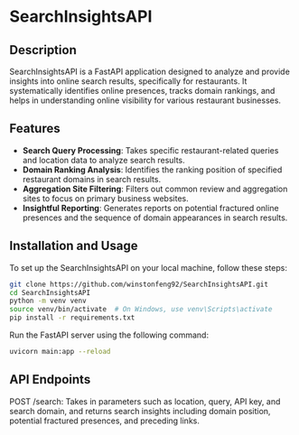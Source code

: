 # SearchInsightsAPI

## Description

SearchInsightsAPI is a FastAPI application designed to analyze and provide insights into online search results, specifically for restaurants. It systematically identifies online presences, tracks domain rankings, and helps in understanding online visibility for various restaurant businesses.

## Features

- **Search Query Processing**: Takes specific restaurant-related queries and location data to analyze search results.
- **Domain Ranking Analysis**: Identifies the ranking position of specified restaurant domains in search results.
- **Aggregation Site Filtering**: Filters out common review and aggregation sites to focus on primary business websites.
- **Insightful Reporting**: Generates reports on potential fractured online presences and the sequence of domain appearances in search results.

## Installation and Usage

To set up the SearchInsightsAPI on your local machine, follow these steps:

```bash
git clone https://github.com/winstonfeng92/SearchInsightsAPI.git
cd SearchInsightsAPI
python -m venv venv
source venv/bin/activate  # On Windows, use venv\Scripts\activate
pip install -r requirements.txt
```

Run the FastAPI server using the following command:

```bash
uvicorn main:app --reload
```

## API Endpoints

POST /search: Takes in parameters such as location, query, API key, and search domain, and returns search insights including domain position, potential fractured presences, and preceding links.
